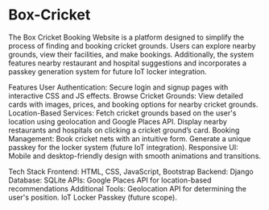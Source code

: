 # Box-Cricket
The Box Cricket Booking Website is a platform designed to simplify the process of finding and booking cricket grounds. Users can explore nearby grounds, view their facilities, and make bookings. Additionally, the system features nearby restaurant and hospital suggestions and incorporates a passkey generation system for future IoT locker integration.

Features
User Authentication: Secure login and signup pages with interactive CSS and JS effects.
Browse Cricket Grounds: View detailed cards with images, prices, and booking options for nearby cricket grounds.
Location-Based Services:
Fetch cricket grounds based on the user's location using geolocation and Google Places API.
Display nearby restaurants and hospitals on clicking a cricket ground’s card.
Booking Management:
Book cricket nets with an intuitive form.
Generate a unique passkey for the locker system (future IoT integration).
Responsive UI: Mobile and desktop-friendly design with smooth animations and transitions.

Tech Stack
Frontend: HTML, CSS, JavaScript, Bootstrap
Backend: Django
Database: SQLite
APIs: Google Places API for location-based recommendations
Additional Tools:
Geolocation API for determining the user's position.
IoT Locker Passkey (future scope).
